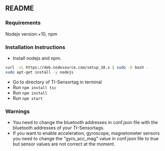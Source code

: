 ## README

### Requirements
Nodejs version:+10, npm

### Installation Instructions

* Install nodejs and npm.  
```bash
curl -sL https://deb.nodesource.com/setup_10.x | sudo -E bash -
sudo apt-get install -y nodejs
```
* Go to directory of TI-Sensortag in terminal
* Run `npm install tsc` 
* Run `npm install`
* Run `npm start`

### Warnings

* You need to change the bluetooth addresses in conf.json file with the bluetooth addresses of your TI-Sensortags.
* If you want to enable acceleration, gyroscope, magnetometer sensors you need to change the "gyro_acc_mag" value in conf.json file to true but sensor values are not correct at the moment.